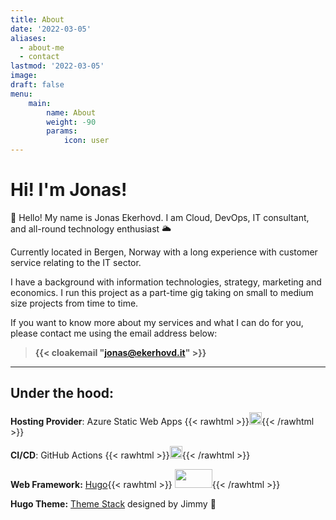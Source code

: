```yaml
---
title: About
date: '2022-03-05'
aliases:
  - about-me
  - contact
lastmod: '2022-03-05'
image:
draft: false
menu: 
    main:
        name: About
        weight: -90
        params:
            icon: user
---
```


# Hi! I'm Jonas!

👋 Hello! My name is Jonas Ekerhovd. 
I am Cloud, DevOps, IT consultant, and all-round technology enthusiast 🌥

Currently located in Bergen, Norway with a long experience with customer service relating to the IT sector. 

I have a background with information technologies, strategy, marketing and economics. I run this project as a part-time gig taking on small to medium size projects from time to time. 

If you want to know more about my services and what I can do for you, please contact me using the email address below:

> **{{< cloakemail "jonas@ekerhovd.it" >}}**

---------
## Under the hood:
**Hosting Provider**: Azure Static Web Apps 
{{< rawhtml >}}<img src="https://res.cloudinary.com/practicaldev/image/fetch/s--KZm0uns2--/c_limit%2Cf_auto%2Cfl_progressive%2Cq_auto%2Cw_880/https://jhandcdn.blob.core.windows.net/blob/static-web-apps.png" width="20" height="20">{{< /rawhtml >}}

**CI/CD**: GitHub Actions {{< rawhtml >}}<img src="https://github.githubassets.com/images/modules/site/features/actions-icon-actions.svg" width="20" height="20">{{< /rawhtml >}}

**Web Framework:** [Hugo](https://gohugo.io/){{< rawhtml >}} 
<img src="https://upload.wikimedia.org/wikipedia/commons/thumb/a/af/Logo_of_Hugo_the_static_website_generator.svg/1280px-Logo_of_Hugo_the_static_website_generator.svg.png" width="60" height="30">{{< /rawhtml >}}

**Hugo Theme:** [Theme Stack](https://github.com/CaiJimmy/hugo-theme-stack) designed by Jimmy 🚀
